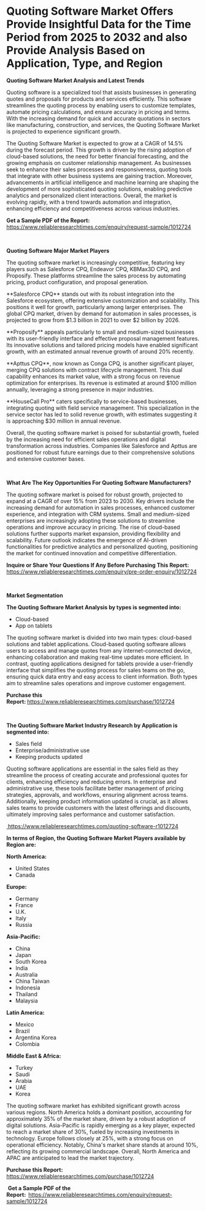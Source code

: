 <p><h1>Quoting Software Market Offers Provide Insightful Data for the Time Period from 2025 to 2032 and also Provide Analysis Based on Application, Type, and Region</h1></p><p><strong>Quoting Software Market Analysis and Latest Trends</strong></p>
<p><p>Quoting software is a specialized tool that assists businesses in generating quotes and proposals for products and services efficiently. This software streamlines the quoting process by enabling users to customize templates, automate pricing calculations, and ensure accuracy in pricing and terms. With the increasing demand for quick and accurate quotations in sectors like manufacturing, construction, and services, the Quoting Software Market is projected to experience significant growth.</p><p>The Quoting Software Market is expected to grow at a CAGR of 14.5% during the forecast period. This growth is driven by the rising adoption of cloud-based solutions, the need for better financial forecasting, and the growing emphasis on customer relationship management. As businesses seek to enhance their sales processes and responsiveness, quoting tools that integrate with other business systems are gaining traction. Moreover, advancements in artificial intelligence and machine learning are shaping the development of more sophisticated quoting solutions, enabling predictive analytics and personalized client interactions. Overall, the market is evolving rapidly, with a trend towards automation and integration, enhancing efficiency and competitiveness across various industries.</p></p>
<p><strong>Get a Sample PDF of the Report:&nbsp;</strong> <a href="https://www.reliableresearchtimes.com/enquiry/request-sample/1012724?utm_campaign=2205&utm_medium=2&utm_source=Github&utm_content=ia&utm_term=16042025&utm_id=quoting-software">https://www.reliableresearchtimes.com/enquiry/request-sample/1012724</a></p>
<p>&nbsp;</p>
<p><strong>Quoting Software Major Market Players</strong></p>
<p><p>The quoting software market is increasingly competitive, featuring key players such as Salesforce CPQ, Endeavor CPQ, KBMax3D CPQ, and Proposify. These platforms streamline the sales process by automating pricing, product configuration, and proposal generation.</p><p>**Salesforce CPQ** stands out with its robust integration into the Salesforce ecosystem, offering extensive customization and scalability. This positions it well for growth, particularly among larger enterprises. The global CPQ market, driven by demand for automation in sales processes, is projected to grow from $1.3 billion in 2021 to over $2 billion by 2026.</p><p>**Proposify** appeals particularly to small and medium-sized businesses with its user-friendly interface and effective proposal management features. Its innovative solutions and tailored pricing models have enabled significant growth, with an estimated annual revenue growth of around 20% recently.</p><p>**Apttus CPQ**, now known as Conga CPQ, is another significant player, merging CPQ solutions with contract lifecycle management. This dual capability enhances its market value, with a strong focus on revenue optimization for enterprises. Its revenue is estimated at around $100 million annually, leveraging a strong presence in major industries.</p><p>**HouseCall Pro** caters specifically to service-based businesses, integrating quoting with field service management. This specialization in the service sector has led to solid revenue growth, with estimates suggesting it is approaching $30 million in annual revenue.</p><p>Overall, the quoting software market is poised for substantial growth, fueled by the increasing need for efficient sales operations and digital transformation across industries. Companies like Salesforce and Apttus are positioned for robust future earnings due to their comprehensive solutions and extensive customer bases.</p></p>
<p>&nbsp;</p>
<p><strong>What Are The Key Opportunities For Quoting Software Manufacturers?</strong></p>
<p><p>The quoting software market is poised for robust growth, projected to expand at a CAGR of over 15% from 2023 to 2030. Key drivers include the increasing demand for automation in sales processes, enhanced customer experience, and integration with CRM systems. Small and medium-sized enterprises are increasingly adopting these solutions to streamline operations and improve accuracy in pricing. The rise of cloud-based solutions further supports market expansion, providing flexibility and scalability. Future outlook indicates the emergence of AI-driven functionalities for predictive analytics and personalized quoting, positioning the market for continued innovation and competitive differentiation.</p></p>
<p><strong>Inquire or Share Your Questions If Any Before Purchasing This Report:</strong> <a href="https://www.reliableresearchtimes.com/enquiry/pre-order-enquiry/1012724?utm_campaign=2205&utm_medium=2&utm_source=Github&utm_content=ia&utm_term=16042025&utm_id=quoting-software">https://www.reliableresearchtimes.com/enquiry/pre-order-enquiry/1012724</a></p>
<p>&nbsp;</p>
<p><strong>Market Segmentation</strong></p>
<p><strong>The Quoting Software Market Analysis by types is segmented into:</strong></p>
<p><ul><li>Cloud-based</li><li>App on tablets</li></ul></p>
<p><p>The quoting software market is divided into two main types: cloud-based solutions and tablet applications. Cloud-based quoting software allows users to access and manage quotes from any internet-connected device, enhancing collaboration and making real-time updates more efficient. In contrast, quoting applications designed for tablets provide a user-friendly interface that simplifies the quoting process for sales teams on the go, ensuring quick data entry and easy access to client information. Both types aim to streamline sales operations and improve customer engagement.</p></p>
<p><strong>Purchase this Report:&nbsp;</strong><a href="https://www.reliableresearchtimes.com/purchase/1012724?utm_campaign=2205&utm_medium=2&utm_source=Github&utm_content=ia&utm_term=16042025&utm_id=quoting-software">https://www.reliableresearchtimes.com/purchase/1012724</a></p>
<p>&nbsp;</p>
<p><strong>The Quoting Software Market Industry Research by Application is segmented into:</strong></p>
<p><ul><li>Sales field</li><li>Enterprise/administrative use</li><li>Keeping products updated</li></ul></p>
<p><p>Quoting software applications are essential in the sales field as they streamline the process of creating accurate and professional quotes for clients, enhancing efficiency and reducing errors. In enterprise and administrative use, these tools facilitate better management of pricing strategies, approvals, and workflows, ensuring alignment across teams. Additionally, keeping product information updated is crucial, as it allows sales teams to provide customers with the latest offerings and discounts, ultimately improving sales performance and customer satisfaction.</p></p>
<p><a href="https://www.reliableresearchtimes.com/quoting-software-r1012724?utm_campaign=2205&utm_medium=2&utm_source=Github&utm_content=ia&utm_term=16042025&utm_id=quoting-software">&nbsp;https://www.reliableresearchtimes.com/quoting-software-r1012724</a></p>
<p><strong>In terms of Region, the Quoting Software Market Players available by Region are:</strong></p>
<p>
    <p> <strong> North America: </strong>
        <ul>
            <li>United States</li>
            <li>Canada</li>
        </ul>
        </p> 
    <p> <strong> Europe: </strong>
        <ul>
            <li>Germany</li>
            <li>France</li>
            <li>U.K.</li>
            <li>Italy</li>
            <li>Russia</li>
        </ul>
        </p> 
    <p> <strong> Asia-Pacific: </strong>
        <ul>
            <li>China</li>
            <li>Japan</li>
            <li>South Korea</li>
            <li>India</li>
            <li>Australia</li>
            <li>China Taiwan</li>
            <li>Indonesia</li>
            <li>Thailand</li>
            <li>Malaysia</li>
        </ul>
        </p> 
    <p> <strong> Latin America: </strong>
        <ul>
            <li>Mexico</li>
            <li>Brazil</li>
            <li>Argentina Korea</li>
            <li>Colombia</li>
        </ul>
        </p> 
    <p> <strong> Middle East & Africa: </strong>
        <ul>
            <li>Turkey</li>
            <li>Saudi</li>
            <li>Arabia</li>
            <li>UAE</li>
            <li>Korea</li>
        </ul>
    </p>
    </p>
<p><p>The quoting software market has exhibited significant growth across various regions. North America holds a dominant position, accounting for approximately 35% of the market share, driven by a robust adoption of digital solutions. Asia-Pacific is rapidly emerging as a key player, expected to reach a market share of 30%, fueled by increasing investments in technology. Europe follows closely at 25%, with a strong focus on operational efficiency. Notably, China's market share stands at around 10%, reflecting its growing commercial landscape. Overall, North America and APAC are anticipated to lead the market trajectory.</p></p>
<p><strong>Purchase this Report: </strong><a href="https://www.reliableresearchtimes.com/purchase/1012724?utm_campaign=2205&utm_medium=2&utm_source=Github&utm_content=ia&utm_term=16042025&utm_id=quoting-software">https://www.reliableresearchtimes.com/purchase/1012724</a></p>
<p>&nbsp;<strong>Get a Sample PDF of the Report:&nbsp;&nbsp;</strong><a href="https://www.reliableresearchtimes.com/enquiry/request-sample/1012724?utm_campaign=2205&utm_medium=2&utm_source=Github&utm_content=ia&utm_term=16042025&utm_id=quoting-software">https://www.reliableresearchtimes.com/enquiry/request-sample/1012724</a></p>
<p><strong></strong></p>
<p><p></p><p></p><p></p></p>